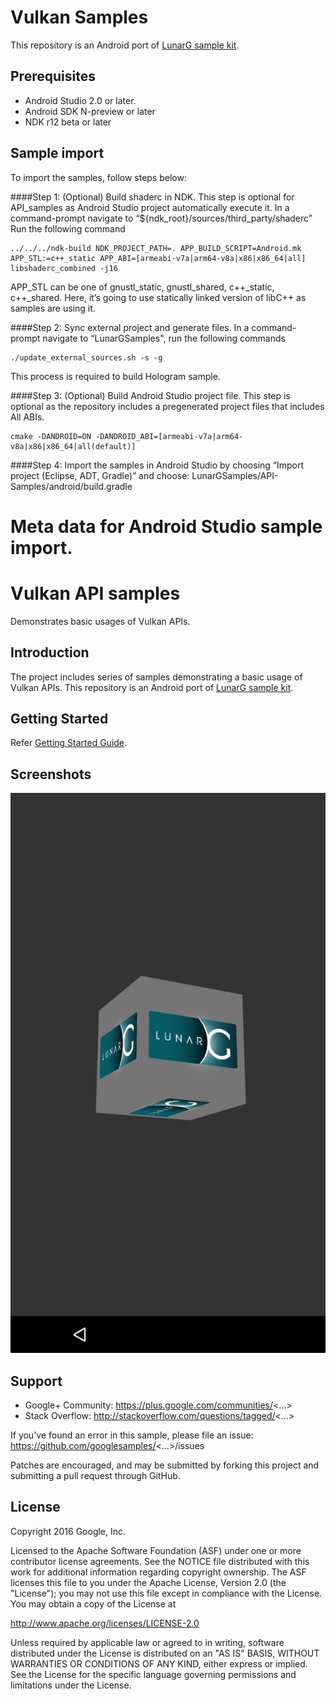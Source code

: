 # Vulkan Samples
This repository is an Android port of [LunarG sample kit](https://github.com/LunarG/VulkanSamples).

## Prerequisites
- Android Studio 2.0 or later.
- Android SDK N-preview or later
- NDK r12 beta or later

## Sample import
To import the samples, follow steps below:

####Step 1: (Optional) Build shaderc in NDK. This step is optional for API_samples as Android Studio project automatically execute it.
In a command-prompt navigate to “${ndk_root}/sources/third_party/shaderc”
Run the following command

~~~
../../../ndk-build NDK_PROJECT_PATH=. APP_BUILD_SCRIPT=Android.mk APP_STL:=c++_static APP_ABI=[armeabi-v7a|arm64-v8a|x86|x86_64|all] libshaderc_combined -j16
~~~

APP_STL can be one of gnustl_static, gnustl_shared, c++_static, c++_shared.
Here, it’s going to use statically linked version of libC++ as samples are using it.

####Step 2: Sync external project and generate files.
In a command-prompt navigate to “LunarGSamples", run the following commands
~~~
./update_external_sources.sh -s -g
~~~
This process is required to build Hologram sample.

####Step 3: (Optional) Build Android Studio project file. This step is optional as the repository includes a pregenerated project files that includes All ABIs.
~~~
cmake -DANDROID=ON -DANDROID_ABI=[armeabi-v7a|arm64-v8a|x86|x86_64|all(default)]
~~~

####Step 4: Import the samples in Android Studio by choosing “Import project (Eclipse, ADT, Gradle)” and choose: LunarGSamples/API-Samples/android/build.gradle

Meta data for Android Studio sample import.
==================
Vulkan API samples
==================

Demonstrates basic usages of Vulkan APIs.

Introduction
------------
The project includes series of samples demonstrating a basic usage of Vulkan APIs.
This repository is an Android port of [LunarG sample kit](https://github.com/LunarG/VulkanSamples).

Getting Started
---------------
Refer [Getting Started Guide](http://developer.android.com/ndk/guides/graphics/getting-started.html).

Screenshots
-----------
![screenshot](image/screen.png)

Support
-------

- Google+ Community: https://plus.google.com/communities/<...>
- Stack Overflow: http://stackoverflow.com/questions/tagged/<...>

If you've found an error in this sample, please file an issue:
https://github.com/googlesamples/<...>/issues

Patches are encouraged, and may be submitted by forking this project and
submitting a pull request through GitHub.

License
-------

Copyright 2016 Google, Inc.

Licensed to the Apache Software Foundation (ASF) under one or more contributor
license agreements.  See the NOTICE file distributed with this work for
additional information regarding copyright ownership.  The ASF licenses this
file to you under the Apache License, Version 2.0 (the "License"); you may not
use this file except in compliance with the License.  You may obtain a copy of
the License at

http://www.apache.org/licenses/LICENSE-2.0

Unless required by applicable law or agreed to in writing, software
distributed under the License is distributed on an "AS IS" BASIS, WITHOUT
WARRANTIES OR CONDITIONS OF ANY KIND, either express or implied.  See the
License for the specific language governing permissions and limitations under
the License.
